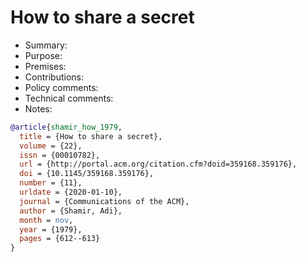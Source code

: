 # How to share a secret

- Summary:
- Purpose:
- Premises:
- Contributions:
- Policy comments:
- Technical comments:
- Notes:

```bib
@article{shamir_how_1979,
  title = {How to share a secret},
  volume = {22},
  issn = {00010782},
  url = {http://portal.acm.org/citation.cfm?doid=359168.359176},
  doi = {10.1145/359168.359176},
  number = {11},
  urldate = {2020-01-10},
  journal = {Communications of the ACM},
  author = {Shamir, Adi},
  month = nov,
  year = {1979},
  pages = {612--613}
}
```
